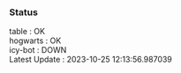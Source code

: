 ### Status


table : OK  
hogwarts : OK  
icy-bot : DOWN  
Latest Update : 2023-10-25 12:13:56.987039
